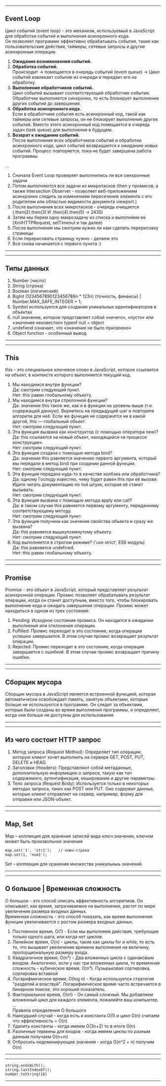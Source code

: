 ***
## <a name="a1"></a> Event Loop
Цикл событий (event loop) - это механизм, используемый в JavaScript для обработки событий и выполнения асинхронного кода.  
Он позволяет программе эффективно обрабатывать события, такие как пользовательские действия, таймеры, сетевые запросы и другие асинхронные операции.
1. **Ожидание возникновения событий.**
2. **Обработка событий.**  
   Происходит -> помещается в очередь событий (event queue) -> Цикл событий извлекает событие из очереди и передает его на обработку.
4. **Выполнение обработчиков событий.**  
   Цикл событий вызывает соответствующий обработчик события. Обработчик выполняется синхронно, то есть блокирует выполнение других событий до завершения.
6. **Обработка асинхронного кода.**  
   Если в обработчике события есть асинхронный код, такой как таймеры или сетевые запросы, он не блокирует выполнение других событий. Вместо этого асинхронный код помещается в очередь задач (task queue) для выполнения в будущем.
8. **Возврат к ожиданию событий.**  
   После выполнения всех обработчиков событий и обработки асинхронного кода, цикл событий возвращается к ожиданию новых событий. Процесс повторяется, пока не будет завершена работа программы.
   
...

1. Сначала Event Loop проверяет выполнились ли все синхронные задачи
2. Потом выполняются все задачи из микротасков (then у промисов, а также Intersection Observer - позволяет веб-приложениям асинхронно следить за изменением пересечения элемента с его родителем или областью видимости документа viewport.)
1. После выполнения всех микротасков - очередь очищается (.then(2).then(3) И .then(4).then(5) -> 2435)
1. Затем мы берем одну макрозадачу из списка и выполняем ее (XmlHTTPRequest, setTimeout и так далее)
1. После выполнения мы смотрим нужно ли нам сделать перерисовку страницы
1. Если перерисовать страницу нужно - делаем это
1. Все снова начинается с первого пункта :)
***


***
## <a name="a2"></a> Типы данных
1. Number (число)
1. String (строка)
1. Boolean (логический)
1. BigInt (1234567890123456789n * 123n) (точность, финансы) | Number.MAX_SAFE_INTEGER + 1;
1. Symbol используется для создания уникальных идентификаторов в объектах
1. null значение, которое представляет собой «ничего», «пусто» или «значение неизвестно» typeof null = object
1. undefiend означает, что «значение не было присвоено»
1. Object function - особенный вывод
***


***
## <a name="a3"></a> This
this - это специальное ключевое слово в JavaScript, которое ссылается на объект, в контексте которого выполняется текущий код.
1. Мы находимся внутри функции?  
Да: смотрим следующий пункт.  
Нет: this равен глобальному объекту.
1. Мы находимся внутри стрелочной функции?  
Да: значение this такое же, как и в функции на уровень выше (т.е. содержащей данную). Вернитесь на предыдущий шаг и повторите алгоритм для неё. Если же функция не содержится ни в какой другой, this — глобальный объект.  
Нет: смотрим следующий пункт.  
1. Эта функция вызвана как конструктор (с помощью оператора new)?  
Да: this ссылается на новый объект, находящийся «в процессе конструкции».  
Нет: смотрим следующий пункт.
1. Эта функция создана с помощью метода bind?  
Да: значение this равняется значению первого аргумента, который мы передали в метод bind при создании данной функции.  
Нет: смотрим следующий пункт.
1. Эта функция передана куда-то в качестве колбэка или обработчика?  
Да: одному Господу известно, чему будет равен this при её вызове. Идите читать документацию по той штуке, которая её станет вызывать.  
Нет: смотрим следующий пункт.
1. Эта функция вызвана с помощью метода apply или call?  
Да: в таком случае this равняется первому аргументу, переданному соответствующему методу.  
Нет: смотрим следующий пункт.
1. Эта функция получена как значение свойства объекта и сразу же вызвана?  
Да: this равняется вышеупомянутому объекту.  
Нет: смотрим следующий пункт.
1. Код выполняется в строгом режиме? ('use strict', ES6 модуль)  
Да: this равняется undefined.  
Нет: this равен глобальному объекту.
***


***
## <a name="a4"></a> Promise
Promise - это объект в JavaScript, который представляет результат асинхронной операции. Промис позволяет обрабатывать результат операции, когда он станет доступным, вместо того, чтобы блокировать выполнение кода и ожидать завершения операции.
Промис может находиться в одном из трех состояний:  
1. Pending: Исходное состояние промиса. Он находится в ожидании выполнения или отклонения операции.
1. Fulfilled: Промис переходит в это состояние, когда операция успешно завершается. В этом случае промис возвращает результат операции.
1. Rejected: Промис переходит в это состояние, когда операция завершается с ошибкой. В этом случае промис возвращает причину ошибки.
***


***
## <a name="a5"></a> Сборщик мусора
Сборщик мусора в JavaScript является встроенной функцией, которая автоматически освобождает память, занятую объектами, которые больше не используются в программе. Он следит за объектами, которые были созданы во время выполнения программы, и определяет, когда они больше не доступны для использования.
***


***
## <a name="a6"></a> Из чего состоит HTTP запрос
1. Метод запроса (Request Method): Определяет тип операции, которую клиент хочет выполнить на сервере GET, POST, PUT, DELETE и HEAD.
1. Заголовки (Headers): Представляют собой метаданные, дополнительную информацию о запросе, такую как тип содержимого, аутентификация, кеширование и другие параметры.
1. Тело запроса (Request Body): Используется только в некоторых методах запроса, таких как POST или PUT. Оно содержит данные, которые клиент отправляет на сервер, например, форму для отправки или JSON-объект.
***


***
## <a name="a7"></a> Map, Set
Map – коллекция для хранения записей вида ключ:значение, ключом может быть произвольное значение
```
map.set('1', 'str1');   // ключ-строка
map.set(1, 'num1');
```
Set – коллекция для хранения множества уникальныъ значений.
***


***
## <a name="a8"></a> О большое | Временная сложность
O большое - это способ описать эффективность алгоритмов. Он описывает, как время, затрачиваемое на выполнение, растет по мере увеличения размера входных данных.  
Временная сложность - это способ показать, как время выполнения функции увеличивается с ростом размера входных данных.  
1. Постоянное время, O(1) - Если мы выполняем действия, требующие только одного шага, или когда нет циклов.
1. Линейное время, O(n) - циклы, такие как циклы for и while, то есть то, что вызывает увеличение времени выполнения на величину, пропорциональную размеру входа.
1. Квадратичное время, O(n²) - Два вложенных цикла с одинаковым входом. Аналогично, если у нас три вложенных цикла, то временная сложность - кубическое время, O(n³). Пузырьковая сортировка, сортировка вставкой
1. Логарифмическое время, O(log n) - Когда используется стратегия "разделяй и властвуй". Логарифмическое время часто встречается в бинарном поиске, это хороший показатель.
1. Факториальное время, O(n!) - Он самый сложный. Мы добавляем вложенный цикл для каждого элемента, пожалейте ваш компьютер.
...  
Правила определения О большого
1. Наихудший случай - когда есть и константа O(1) и цикл O(n) считаем что эффективность = O(n)
2. Удалить константы - когда имеем O(3n+2) то в итоге O(n)
3. Различные термины для входов - когда имеем циклы по разным данным получаем O(n+m)
4. Отбросить недоминирующие значения - когда O(n^2 + n) получим O(n)
***


***
```
string.endsWith();
string.lastIndexOf();
number.toString(16)
```
***
